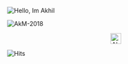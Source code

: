 ![Hello, Im Akhil](https://user-images.githubusercontent.com/50191787/88482812-4a26a980-cf81-11ea-9985-07c4668bee5d.png)

<p align="left">
<img src="https://github-readme-stats.vercel.app/api?username=AkM-2018&show_icons=true&theme=dark" alt="AkM-2018"/>
</p>

<p align="center">
<a href="https://www.linkedin.com/in/akhil-manoj-5b908b1a0/">	
  <img align="center" alt="Akhil Manoj | LinkdeIn" width="25px" height="25" src="https://cdn.jsdelivr.net/npm/simple-icons@v3/icons/linkedin.svg" />	
</a>
  
![Hits](https://komarev.com/ghpvc/?username=AkM-2018)
  
<!---[![Top Langs](https://github-readme-stats.vercel.app/api/top-langs/?username=AkM-2018)](https://github.com/AkM-2018/github-readme-stats)
